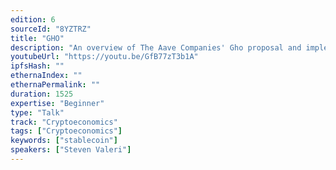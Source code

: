 ```yaml
---
edition: 6
sourceId: "8YZTRZ"
title: "GHO"
description: "An overview of The Aave Companies' Gho proposal and implementation. Gho, a native decentralized, collateral-backed stablecoin, GHO, pegged to USD, has been proposed to the Aave DAO."
youtubeUrl: "https://youtu.be/GfB77zT3b1A"
ipfsHash: ""
ethernaIndex: ""
ethernaPermalink: ""
duration: 1525
expertise: "Beginner"
type: "Talk"
track: "Cryptoeconomics"
tags: ["Cryptoeconomics"]
keywords: ["stablecoin"]
speakers: ["Steven Valeri"]
---
```

